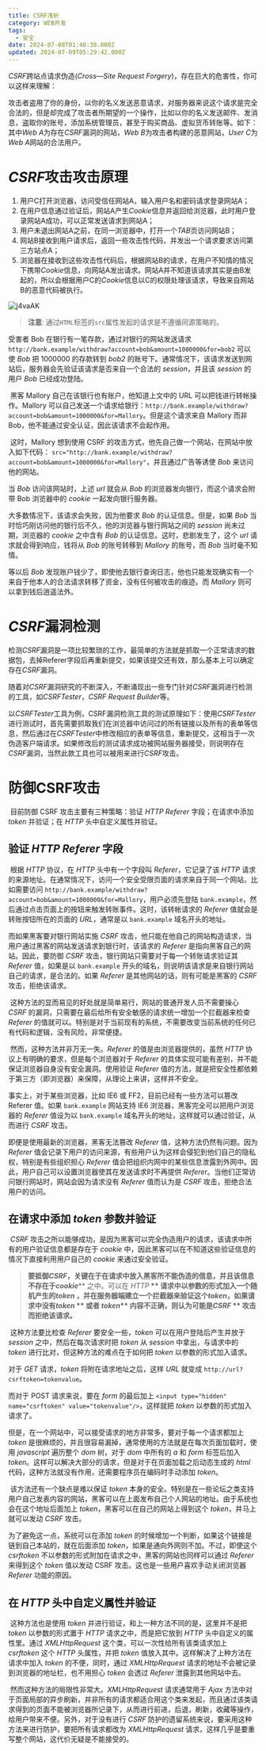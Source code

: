 ```yaml
---
title: CSRF浅析
category: WEB开发
tags:
  - 安全
date: 2024-07-08T01:48:38.000Z
updated: 2024-07-09T05:29:42.000Z
---
```

*CSRF*跨站点请求伪造(*Cross—Site Request Forgery*)，存在巨大的危害性，你可以这样来理解：

攻击者盗用了你的身份，以你的名义发送恶意请求，对服务器来说这个请求是完全合法的，但是却完成了攻击者所期望的一个操作，比如以你的名义发送邮件、发消息，盗取你的账号，添加系统管理员，甚至于购买商品、虚拟货币转账等。如下：其中*Web A*为存在*CSRF*漏洞的网站，*Web B*为攻击者构建的恶意网站，*User C*为*Web A*网站的合法用户。

# *CSRF*攻击攻击原理

1. 用户C打开浏览器，访问受信任网站A，输入用户名和密码请求登录网站A；
2. 在用户信息通过验证后，网站A产生*Cookie*信息并返回给浏览器，此时用户登录网站A成功，可以正常发送请求到网站A；
3. 用户未退出网站A之前，在同一浏览器中，打开一个*TAB*页访问网站B；
4. 网站B接收到用户请求后，返回一些攻击性代码，并发出一个请求要求访问第三方站点A；
5. 浏览器在接收到这些攻击性代码后，根据网站B的请求，在用户不知情的情况下携带*Cookie*信息，向网站A发出请求。网站A并不知道该请求其实是由B发起的，所以会根据用户C的*Cookie*信息以C的权限处理该请求，导致来自网站B的恶意代码被执行。

​![j4vaAK](https://cdn.bookandmusic.cn/img/blog/202407051025586.jpg)​

> **注意**: 通过`HTML`标签的`src`属性发起的请求是不遵循同源策略的。

受害者 Bob 在银行有一笔存款，通过对银行的网站发送请求 `http://bank.example/withdraw?account=bob&amount=1000000&for=bob2` 可以使 *Bob* 把 1000000 的存款转到 *bob2* 的账号下。通常情况下，该请求发送到网站后，服务器会先验证该请求是否来自一个合法的 *session*，并且该 *session* 的用户 *Bob* 已经成功登陆。

​    黑客 Mallory 自己在该银行也有账户，他知道上文中的 URL 可以把钱进行转帐操作。Mallory 可以自己发送一个请求给银行：`http://bank.example/withdraw?account=bob&amount=1000000&for=Mallory`。但是这个请求来自 Mallory 而非 Bob，他不能通过安全认证，因此该请求不会起作用。

​    这时，Mallory 想到使用 CSRF 的攻击方式，他先自己做一个网站，在网站中放入如下代码： `src="http://bank.example/withdraw?account=bob&amount=1000000&for=Mallory"`，并且通过广告等诱使 *Bob* 来访问他的网站。

当 *Bob* 访问该网站时，上述 *url* 就会从 *Bob* 的浏览器发向银行，而这个请求会附带 Bob 浏览器中的 *cookie* 一起发向银行服务器。

大多数情况下，该请求会失败，因为他要求 *Bob* 的认证信息。但是，如果 *Bob* 当时恰巧刚访问他的银行后不久，他的浏览器与银行网站之间的 *session* 尚未过期，浏览器的 *cookie* 之中含有 *Bob* 的认证信息。这时，悲剧发生了，这个 *url* 请求就会得到响应，钱将从 *Bob* 的账号转移到 *Mallory* 的账号，而 *Bob* 当时毫不知情。

等以后 *Bob* 发现账户钱少了，即使他去银行查询日志，他也只能发现确实有一个来自于他本人的合法请求转移了资金，没有任何被攻击的痕迹。而 *Mallory* 则可以拿到钱后逍遥法外。

# *CSRF*漏洞检测

​		检测*CSRF*漏洞是一项比较繁琐的工作，最简单的方法就是抓取一个正常请求的数据包，去掉Referer字段后再重新提交，如果该提交还有效，那么基本上可以确定存在*CSRF*漏洞。

​		随着对*CSRF*漏洞研究的不断深入，不断涌现出一些专门针对*CSRF*漏洞进行检测的工具，如*CSRFTester*，*CSRF Request Builder*等。

​		以*CSRFTester*工具为例，CSRF漏洞检测工具的测试原理如下：使用*CSRFTester*进行测试时，首先需要抓取我们在浏览器中访问过的所有链接以及所有的表单等信息，然后通过在*CSRFTester*中修改相应的表单等信息，重新提交，这相当于一次伪造客户端请求。如果修改后的测试请求成功被网站服务器接受，则说明存在*CSRF*漏洞，当然此款工具也可以被用来进行*CSRF*攻击。

# 防御CSRF攻击

​    目前防御 CSRF 攻击主要有三种策略：验证 *HTTP Referer* 字段；在请求中添加 *token* 并验证；在 *HTTP* 头中自定义属性并验证。

## 验证 *HTTP Referer* 字段

​    根据 *HTTP* 协议，在 *HTTP* 头中有一个字段叫 *Referer*，它记录了该 *HTTP* 请求的来源地址。在通常情况下，访问一个安全受限页面的请求来自于同一个网站，比如需要访问 `http://bank.example/withdraw?account=bob&amount=1000000&for=Mallory`，用户必须先登陆 `bank.example`，然后通过点击页面上的按钮来触发转账事件。这时，该转帐请求的 *Referer* 值就会是转账按钮所在的页面的 *URL*，通常是以 `bank.example` 域名开头的地址。

而如果黑客要对银行网站实施 *CSRF* 攻击，他只能在他自己的网站构造请求，当用户通过黑客的网站发送请求到银行时，该请求的 *Referer* 是指向黑客自己的网站。因此，要防御 *CSRF* 攻击，银行网站只需要对于每一个转账请求验证其 *Referer* 值，如果是以 `bank.example` 开头的域名，则说明该请求是来自银行网站自己的请求，是合法的。如果 *Referer* 是其他网站的话，则有可能是黑客的 *CSRF* 攻击，拒绝该请求。

​    这种方法的显而易见的好处就是简单易行，网站的普通开发人员不需要操心 *CSRF* 的漏洞，只需要在最后给所有安全敏感的请求统一增加一个拦截器来检查 *Referer* 的值就可以。特别是对于当前现有的系统，不需要改变当前系统的任何已有代码和逻辑，没有风险，非常便捷。

​    然而，这种方法并非万无一失。*Referer* 的值是由浏览器提供的，虽然 *HTTP* 协议上有明确的要求，但是每个浏览器对于 *Referer* 的具体实现可能有差别，并不能保证浏览器自身没有安全漏洞。使用验证 *Referer* 值的方法，就是把安全性都依赖于第三方（即浏览器）来保障，从理论上来讲，这样并不安全。

事实上，对于某些浏览器，比如 IE6 或 FF2，目前已经有一些方法可以篡改 Referer 值。如果 `bank.example` 网站支持 IE6 浏览器，黑客完全可以把用户浏览器的 *Referer* 值设为以 `bank.example` 域名开头的地址，这样就可以通过验证，从而进行 *CSRF* 攻击。

即便是使用最新的浏览器，黑客无法篡改 *Referer* 值，这种方法仍然有问题。因为 *Referer* 值会记录下用户的访问来源，有些用户认为这样会侵犯到他们自己的隐私权，特别是有些组织担心 *Referer* 值会把组织内网中的某些信息泄露到外网中。因此，用户自己可以设置浏览器使其在发送请求时不再提供 *Referer*。当他们正常访问银行网站时，网站会因为请求没有 *Referer* 值而认为是 *CSRF* 攻击，拒绝合法用户的访问。

## 在请求中添加 *token* 参数并验证

​     *CSRF* 攻击之所以能够成功，是因为黑客可以完全伪造用户的请求，该请求中所有的用户验证信息都是存在于 *cookie* 中，因此黑客可以在不知道这些验证信息的情况下直接利用用户自己的 *cookie* 来通过安全验证。

> **要抵御 **​****​****​*CSRF*​**​ **​ ****，关键在于在请求中放入黑客所不能伪造的信息，并且该信息不存在于 ****​******​******​***cookie***​ ** 之中。可以在 **​**​*HTTP*​**​ ** 请求中以参数的形式加入一个随机产生的 **​****​****​*token*​**​ **​ ****，并在服务器端建立一个拦截器来验证这个 ****​******​******​***token***​  **，如果请求中没有 **​****​****​*token*​**​ ** 或者 **​****​****​*token*​**​ ** 内容不正确，则认为可能是 **​****​****​*CSRF*​**​ ** 攻击而拒绝该请求。**

​    这种方法要比检查 *Referer* 要安全一些，*token* 可以在用户登陆后产生并放于 *session* 之中，然后在每次请求时把 *token* 从 *session* 中拿出，与请求中的 *token* 进行比对，但这种方法的难点在于如何把 *token* 以参数的形式加入请求。

对于 *GET* 请求，*token* 将附在请求地址之后，这样 *URL* 就变成 `http://url?csrftoken=tokenvalue`。

而对于 POST 请求来说，要在 *form* 的最后加上 `<input type="hidden" name="csrftoken" value="tokenvalue"/>`，这样就把 *token* 以参数的形式加入请求了。

但是，在一个网站中，可以接受请求的地方非常多，要对于每一个请求都加上 *token* 是很麻烦的，并且很容易漏掉，通常使用的方法就是在每次页面加载时，使用 *javascript* 遍历整个 *dom* 树，对于 *dom* 中所有的 *a* 和 *form* 标签后加入 *token*。这样可以解决大部分的请求，但是对于在页面加载之后动态生成的 *html* 代码，这种方法就没有作用，还需要程序员在编码时手动添加 *token*。

​     该方法还有一个缺点是难以保证 *token* 本身的安全。特别是在一些论坛之类支持用户自己发表内容的网站，黑客可以在上面发布自己个人网站的地址。由于系统也会在这个地址后面加上 *token*，黑客可以在自己的网站上得到这个 *token*，并马上就可以发动 *CSRF* 攻击。

为了避免这一点，系统可以在添加 *token* 的时候增加一个判断，如果这个链接是链到自己本站的，就在后面添加 *token*，如果是通向外网则不加。不过，即使这个 *csrftoken* 不以参数的形式附加在请求之中，黑客的网站也同样可以通过 *Referer* 来得到这个 *token* 值以发动 CSRF 攻击。这也是一些用户喜欢手动关闭浏览器 *Referer* 功能的原因。

## 在 *HTTP* 头中自定义属性并验证

​    	这种方法也是使用 *token* 并进行验证，和上一种方法不同的是，这里并不是把 *token* 以参数的形式置于 *HTTP* 请求之中，而是把它放到 *HTTP* 头中自定义的属性里。通过 *XMLHttpRequest* 这个类，可以一次性给所有该类请求加上 *csrftoken* 这个 *HTTP* 头属性，并把 *token* 值放入其中。这样解决了上种方法在请求中加入 *token* 的不便，同时，通过 *XMLHttpRequest* 请求的地址不会被记录到浏览器的地址栏，也不用担心 *token* 会透过 *Referer* 泄露到其他网站中去。

​		然而这种方法的局限性非常大。*XMLHttpRequest* 请求通常用于 *Ajax* 方法中对于页面局部的异步刷新，并非所有的请求都适合用这个类来发起，而且通过该类请求得到的页面不能被浏览器所记录下，从而进行前进，后退，刷新，收藏等操作，给用户带来不便。另外，对于没有进行 *CSRF* 防护的遗留系统来说，要采用这种方法来进行防护，要把所有请求都改为 *XMLHttpRequest* 请求，这样几乎是要重写整个网站，这代价无疑是不能接受的。

